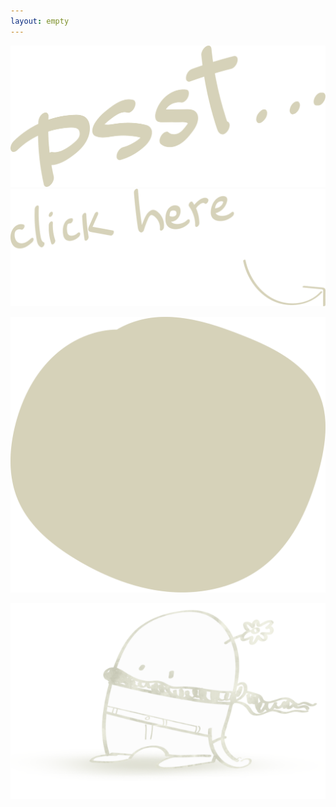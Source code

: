 ```yaml
---
layout: empty
---
```


<div class="landing-container">
<div class="general-landing">
<img class="psst" src="/assets/images/landing/psst-icon.svg"/>
<div class="d-flex">
<img class="click-here" src="/assets/images/landing/click-arrow.svg"/>

<a class="circle" href='/packs'><img class="img-fluid" src="/assets/images/landing/circle.svg"/></a>

</div>
<img class="guy" src="/assets/images/landing/rufus-pattern.png"/>
</div>
</div>
